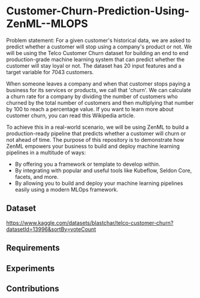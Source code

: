 # Customer-Churn-Prediction-Using-ZenML--MLOPS


Problem statement: For a given customer's historical data, we are asked to predict whether a customer will stop using a company's product or not. We will be using the Telco Customer Churn dataset for building an end to end production-grade machine learning system that can predict whether the customer will stay loyal or not. The dataset has 20 input features and a target variable for 7043 customers.

When someone leaves a company and when that customer stops paying a business for its services or products, we call that 'churn'. We can calculate a churn rate for a company by dividing the number of customers who churned by the total number of customers and then multiplying that number by 100 to reach a percentage value. If you want to learn more about customer churn, you can read this Wikipedia article.

To achieve this in a real-world scenario, we will be using ZenML to build a production-ready pipeline that predicts whether a customer will churn or not ahead of time. The purpose of this repository is to demonstrate how ZenML empowers your business to build and deploy machine learning pipelines in a multitude of ways:

- By offering you a framework or template to develop within.
- By integrating with popular and useful tools like Kubeflow, Seldon Core, facets, and more.
- By allowing you to build and deploy your machine learning pipelines easily using a modern MLOps framework.


## Dataset
https://www.kaggle.com/datasets/blastchar/telco-customer-churn?datasetId=13996&sortBy=voteCount

## Requirements
## Experiments
## Contributions





